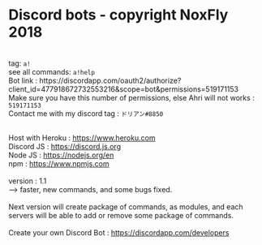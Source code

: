 <!--<style>
    h1 {
        border-bottom: 1px solid #eaecef;
    }

    span {
        background: #f3f4f4;
        color: #333;
        padding: 2px 4px;
        border-radius: 3px;
        display: inline-block;
    }
</style>-->


<h1>Discord bots - copyright NoxFly 2018</h1>
<br>tag: <code>a!</code>
<br>see all commands: <code>a!help</code>
<br>Bot link : https://discordapp.com/oauth2/authorize?client_id=477918672732553216&scope=bot&permissions=519171153
<br>Make sure you have this number of permissions, else Ahri will not works : <code>519171153</code>
<br>Contact me with my discord tag : <code>ドリアン#8850</code>

<br>Host with Heroku : https://www.heroku.com
<br>Discord JS : https://discord.js.org
<br>Node JS : https://nodejs.org/en
<br>npm : https://www.npmjs.com
<br>
<br>version : 1.1
<br>--> faster, new commands, and some bugs fixed.
<br>
<br>Next version will create package of commands, as modules, and each servers will be able to add or remove some package of commands.
<br>
<br>Create your own Discord Bot : https://discordapp.com/developers